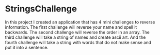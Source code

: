 # StringsChallenge
In this project I created an application that has 4 mini challenges to reverse information. The first challenge will reverse your name and spell it backwards. The second challenge will reverse the order in an array. The third challenge will take a string of names and create ascii art. And the fourth challenge will take a string with words that do not make sense and put it into a sentence. 
